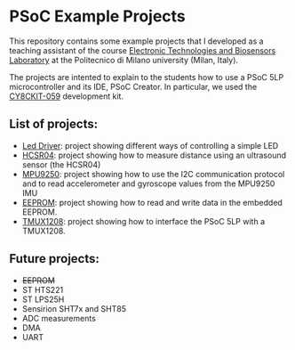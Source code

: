 # PSoC Example Projects
This repository contains some example projects that I developed as a teaching 
assistant of the course [Electronic Technologies and Biosensors Laboratory](https://www4.ceda.polimi.it/manifesti/manifesti/controller/ManifestoPublic.do?EVN_DETTAGLIO_RIGA_MANIFESTO=evento&aa=2018&k_cf=225&k_corso_la=471&k_indir=BTE&codDescr=052378&lang=EN&semestre=1&anno_corso=2&idItemOfferta=137485&idRiga=230332) 
at the Politecnico di Milano university (Milan, Italy). 


The projects are intented to explain to the students how to use a PSoC 5LP microcontroller and its IDE, PSoC Creator.
In particular, we used the [CY8CKIT-059](https://www.cypress.com/documentation/development-kitsboards/cy8ckit-059-psoc-5lp-prototyping-kit-onboard-programmer-and) development kit.

## List of projects:
- [Led Driver](): project showing different ways of controlling a simple LED
- [HCSR04](https://github.com/dado93/PSoC-Example-Projects/tree/master/HCSR04): project showing how to measure distance using an ultrasound sensor (the HCSR04)
- [MPU9250](https://github.com/dado93/PSoC-Example-Projects/tree/master/MPU9250): project showing how to use the I2C communication protocol and to read accelerometer and gyroscope
values from the MPU9250 IMU
- [EEPROM](https://github.com/dado93/PSoC-Example-Projects/tree/master/EEPROM): project showing how to read and write data in the embedded EEPROM.
- [TMUX1208](https://github.com/dado93/PSoC-Example-Projects/tree/master/TMUX1208): project showing how to interface the PSoC 5LP with a TMUX1208.

## Future projects:
- ~~EEPROM~~
- ST HTS221
- ST LPS25H
- Sensirion SHT7x and SHT85
- ADC measurements
- DMA
- UART

